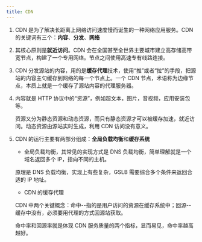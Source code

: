 ```yaml
---
title: CDN
---
```


1. CDN 是为了解决长距离上网络访问速度慢而诞生的一种网络应用服务。CDN 的关键词有三个：**内容**、**分发**、**网络**

2. 其核心原则是**就近访问**。CDN 会在全国甚至全世界主要城市建立高存储高带宽节点，构建了一个专用网络。节点之间使用高速专有线路连接。

3. CDN 分发源站的内容，用的是**缓存代理**技术，使用“推”或者“拉”的手段，把源站的内容主句缓存到网络的每一个节点上。一个 CDN 节点，术语称为边缘节点，本质上就是一个缓存了源站内容的代理服务器。

4. 内容就是 HTTP 协议中的“资源”，例如超文本，图片，音视频，应用安装包等。

   资源又分为静态资源和动态资源，而只有静态资源才可以被缓存加速，就近访问。动态资源由源站实时生成，利用 CDN 访问没有意义。

5. CDN 的运行主要有两部分组成：**全局负载均衡**和**缓存系统**

   - 全局负载均衡，其常见的实现方式是 DNS 负载均衡，简单理解就是一个域名返回多个 IP，指向不同的主机。

   原理是 DNS 负载均衡，实现上有些复杂，GSLB 需要综合多个条件来返回合适的 IP 地址。

   - CDN 的缓存代理

   CDN 中两个关键概念：命中--指的是用户访问的资源在缓存系统中；回源--缓存中没有，必须要用代理的方式回源站获取。

   命中率和回源率就是体现 CDN 服务质量的两个指标，显而易见，命中率越高越好。
